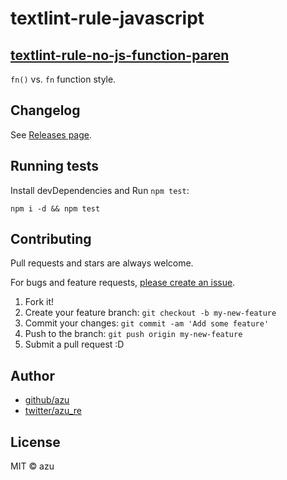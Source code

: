 # textlint-rule-javascript

## [textlint-rule-no-js-function-paren](packages/textlint-rule-no-js-function-paren)

`fn()` vs. `fn` function style.

## Changelog

See [Releases page](https://github.com/azu/textlint-rule-javascript/releases).

## Running tests

Install devDependencies and Run `npm test`:

    npm i -d && npm test

## Contributing

Pull requests and stars are always welcome.

For bugs and feature requests, [please create an issue](https://github.com/azu/textlint-rule-javascript/issues).

1. Fork it!
2. Create your feature branch: `git checkout -b my-new-feature`
3. Commit your changes: `git commit -am 'Add some feature'`
4. Push to the branch: `git push origin my-new-feature`
5. Submit a pull request :D

## Author

- [github/azu](https://github.com/azu)
- [twitter/azu_re](https://twitter.com/azu_re)

## License

MIT © azu
